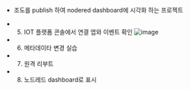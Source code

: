 + 조도를 publish 하여 nodered dashboard에 시각화 하는 프로젝트

- 5. IOT 플랫폼 콘솔에서 연결 엽와 이벤트 확인
  ![image](https://user-images.githubusercontent.com/85184693/162380011-406f15ff-b4c4-47bf-969e-0c743cca8288.png)

- 6. 메타데이타 변경 실습
- 7. 원격 리부트
- 8. 노드레드 dashboard로 표시
